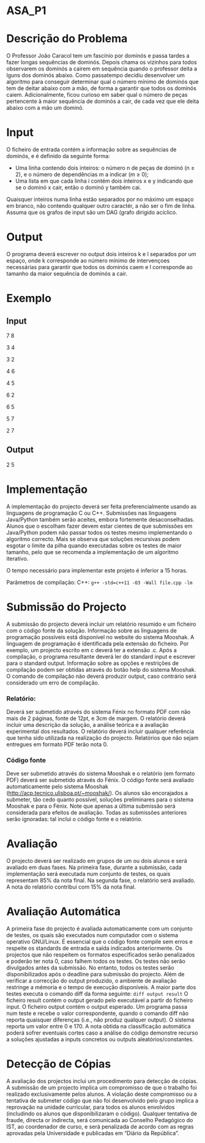 # ASA_P1

# Descrição do Problema
O Professor João Caracol tem um fascínio por dominós e passa tardes a fazer longas sequências de dominós. Depois chama os vizinhos para todos observarem os dominós a cairem em sequência quando o professor deita a lguns dos dominós abaixo.
Como passatempo decidiu desenvolver um algoritmo para conseguir determinar qual o número mínimo de dominós que tem de deitar abaixo com a mão, de forma a garantir que todos os dominós caiem. Adicionalmente, ficou curioso em saber qual o número de peças pertencente à maior sequência de dominós a cair, de cada vez que ele deita abaixo com a mão um dominó.

# Input
O ficheiro de entrada contém a informação sobre as sequências de dominós, e é definido da seguinte forma:
- Uma linha contendo dois inteiros: o número n de peças de dominó (n ≥ 2), e o número de dependências m a indicar (m ≥ 0);
- Uma lista em que cada linha i contém dois inteiros x e y indicando que se o dominó x cair, então o dominó y também cai.

Quaisquer inteiros numa linha estão separados por no máximo um espaço em branco, não contendo qualquer outro caractér, a não ser o fim de linha. Assuma que os grafos de input são um DAG (grafo dirigido acíclico.

# Output
O programa deverá escrever no output dois inteiros k e l separados por um espaço, onde k corresponde ao número mínimo de intervençoes necessárias para garantir que todos os dominós caem e l corresponde ao tamanho da maior sequência de dominós a cair.

# Exemplo
## Input
7 8

3 4

3 2

4 6

4 5

6 2

6 5

5 7

2 7
## Output
2 5

# Implementação
A implementação do projecto deverá ser feita preferencialmente usando as linguagens de programação C ou C++. Submissões nas linguagens Java/Python também serão aceites, embora fortemente desaconselhadas. Alunos que o escolham fazer devem estar cientes de que submissões em Java/Python podem não passar todos os testes mesmo implementando o algoritmo correcto. Mais se observa que soluções recursivas podem esgotar o limite da pilha quando executadas sobre os testes de maior tamanho, pelo que se recomenda a implementação de um algoritmo iterativo.

O tempo necessário para implementar este projeto é inferior a 15 horas.

Parâmetros de compilação:
C++: `g++ -std=c++11 -O3 -Wall file.cpp -lm`

# Submissão do Projecto
A submissão do projecto deverá incluir um relatório resumido e um ficheiro com o código fonte da solução. Informação sobre as linguagens de programação possíveis está disponível no website do sistema Mooshak. A linguagem de programação é identificada pela extensão do ficheiro. Por exemplo, um projecto escrito em c deverá ter a extensão .c. Após a compilação, o programa resultante deverá ler do standard input e escrever para o standard output. Informação sobre as opções e restrições de compilação podem ser obtidas através do botão help do sistema Mooshak. O comando de compilação não deverá produzir output, caso contrário será considerado um erro de compilação.

### Relatório: 
Deverá ser submetido através do sistema Fénix no formato PDF com não mais de 2 páginas, fonte de 12pt, e 3cm de margem. O relatório deverá incluir uma descrição da solução, a análise teórica e a avaliação experimental dos resultados. O relatório deverá incluir qualquer referência que tenha sido utilizada na realização do projecto. Relatórios que não sejam entregues em formato PDF terão nota 0. 

### Código fonte
Deve ser submetido através do sistema Mooshak e o relatório (em formato PDF) deverá ser submetido através do Fénix. 
O código fonte será avaliado automaticamente pelo sistema Mooshak (http://acp.tecnico.ulisboa.pt/~mooshak/). Os alunos são encorajados a submeter, tão cedo quanto possível, soluções preliminares para o sistema Mooshak e para o Fénix. Note que apenas a última submissão será considerada para efeitos de avaliação. Todas as submissões anteriores serão ignoradas: tal inclui o código fonte e o relatório.

# Avaliação
O projecto deverá ser realizado em grupos de um ou dois alunos e será avaliado em duas fases. Na primeira fase, durante a submissão, cada implementação será executada num conjunto de testes, os quais representam 85% da nota final. Na segunda fase, o relatório será avaliado. A nota do relatório contribui com 15% da nota final.

# Avaliação Automática
A primeira fase do projecto é avaliada automaticamente com um conjunto de testes, os quais são executados num computador com o sistema operativo GNU/Linux. É essencial que o código fonte compile sem erros e respeite os standards de entrada e saída indicados anteriormente. Os projectos que não respeitem os formatos especificados serão penalizados e poderão ter nota 0, caso falhem todos os testes. Os testes não serão divulgados antes da submissão. No entanto, todos os testes serão disponibilizados após o deadline para submissão do projecto. Além de verificar a correcção do output produzido, o ambiente de avaliação restringe a mémoria e o tempo de execução disponíveis. A maior parte dos testes executa o comando diff da forma seguinte: `diff output result`
O ficheiro result contém o output gerado pelo executável a partir do ficheiro input. O ficheiro output contém o output esperado. Um programa passa num teste e recebe o valor correspondente, quando o comando diff não reporta quaisquer diferenças (i.e., não produz qualquer output). O sistema reporta um valor entre 0 e 170. A nota obtida na classificação automática poderá sofrer eventuais cortes caso a análise do código demonstre recurso a soluções ajustadas a inputs concretos ou outputs aleatórios/constantes.

# Detecção de Cópias
A avaliação dos projectos inclui um procedimento para detecção de cópias. A submissão de um projecto implica um compromisso de que o trabalho foi realizado exclusivamente pelos alunos. A violação deste compromisso ou a tentativa de submeter código que não foi desenvolvido pelo grupo implica a reprovação na unidade curricular, para todos os alunos envolvidos (includindo os alunos que disponibilizaram o código). Qualquer tentativa de fraude, directa or indirecta, será comunicada ao Conselho Pedagógico do IST, ao coordenador de curso, e será penalizada de acordo com as regras aprovadas pela Universidade e publicadas em “Diário da República”.
